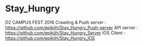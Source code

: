 # Stay_Hungry
D2 CAMPUS FEST 2016
Crawling & Push server : https://github.com/epikjjh/Stay_Hungry_Push-server
API server : https://github.com/epikjjh/Stay_Hungry_Server
IOS Client : https://github.com/epikjjh/Stay_Hungry_IOS
